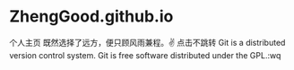 # ZhengGood.github.io
个人主页
既然选择了远方，便只顾风雨兼程。✌
点击不跳转
Git is a distributed version control system.
Git is free software distributed under the GPL.:wq
